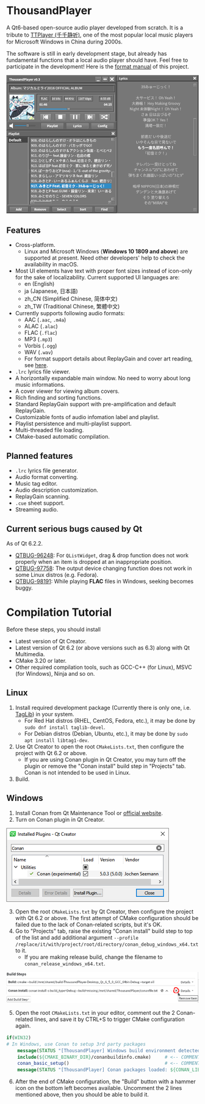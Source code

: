 <!--Last update: 2021-12-14 UTC-->
<!--
# Page Languages

- **English**
- [日本語](README_ja.md)
- [简体中文](README_zh-CN.md) - [繁體中文](README_zh-TW.md)

---
-->
# ThousandPlayer
A Qt6-based open-source audio player developed from scratch. It is a tribute to [TTPlayer (千千静听)](https://zh.wikipedia.org/wiki/千千音乐播放器),
one of the most popular local music players for Microsoft Windows in China during 2000s.

The software is still in early development stage,
but already has fundamental functions that a local audio player should have. Feel free to participate in the development! Here is the [format manual](Format.md) of this project.

![](figure/screenshot.png)

## Features
- Cross-platform.
  - Linux and Microsoft Windows (**Windows 10 1809 and above**) are supported at present. Need other developers' help to check the availability in macOS.
- Most UI elements have text with proper font sizes instead of icon-only for the sake of localizability. Current supported UI languages are:
  - en (English)
  - ja (Japanese, 日本語)
  - zh_CN (Simplified Chinese, 简体中文)
  - zh_TW (Traditional Chinese, 繁體中文)
- Currently supports following audio formats:
  - AAC (`.aac`, `.m4a`)
  - ALAC (`.alac`)
  - FLAC (`.flac`)
  - MP3 (`.mp3`)
  - Vorbis (`.ogg`)
  - WAV (`.wav`)
  - For format support details about ReplayGain and cover art reading, see [here](SupportInfo.md).
- `.lrc` lyrics file viewer.
- A horizontally expandable main window. No need to worry about long music informations.
- A cover viewer for viewing album covers.
- Rich finding and sorting functions.
- Standard ReplayGain support with pre-amplification and default ReplayGain.
- Customizable fonts of audio infomation label and playlist.
- Playlist persistence and multi-playlist support.
- Multi-threaded file loading.
- CMake-based automatic compilation.

## Planned features
- `.lrc` lyrics file generator.
- Audio format converting.
- Music tag editor.
- Audio description customization.
- ReplayGain scanning.
- `.cue` sheet support.
- Streaming audio.

## Current serious bugs caused by Qt
As of Qt 6.2.2.
- [QTBUG-96248](https://bugreports.qt.io/browse/QTBUG-96248): For `QListWidget`, drag & drop function does not work properly when an item is dropped at an inappropriate position.
- [QTBUG-97758](https://bugreports.qt.io/browse/QTBUG-97758): The output device changing function does not work in some Linux distros (e.g. Fedora).
- [QTBUG-98191](https://bugreports.qt.io/browse/QTBUG-98191): While playing **FLAC** files in Windows, seeking becomes buggy.

# Compilation Tutorial

Before these steps, you should install
- Latest version of Qt Creator.
- Latest version of Qt 6.2 (or above versions such as 6.3) along with Qt Multimedia.
- CMake 3.20 or later.
- Other required compilation tools, such as GCC-C++ (for Linux), MSVC (for Windows), Ninja and so on.

## Linux
1. Install required development package (Currently there is only one, i.e. [TagLib](https://taglib.org/)) in your system.
   - For Red Hat distros (RHEL, CentOS, Fedora, etc.), it may be done by `sudo dnf install taglib-devel`.
   - For Debian distros (Debian, Ubuntu, etc.), it may be done by `sudo apt install libtag1-dev`.
2. Use Qt Creator to open the root `CMakeLists.txt`,
then configure the project with Qt 6.2 or above.
   - If you are using Conan plugin in Qt Creator, you may turn off the plugin or remove the "Conan install" build step in "Projects" tab. Conan is not intended to be used in Linux.
3. Build.

## Windows
1. Install Conan from Qt Maintenance Tool or [official website](https://conan.io/downloads.html).
2. Turn on Conan plugin in Qt Creator.

![](figure/ConanPlugin.png)

3. Open the root `CMakeLists.txt` by Qt Creator,
then configure the project with Qt 6.2 or above. The first attempt of CMake configuration should be failed due to the lack of Conan-related scripts, but it's OK.
4. Go to "Projects" tab, raise the existing "Conan install" build step to top of the list and add additional argument `--profile /replace/it/with/project/root/directory/conan_debug_windows_x64.txt` to it.
   - If you are making release build, change the filename to `conan_release_windows_x64.txt`.

![](figure/ConanInstallBuildStep.png)

5.  Open the root `CMakeLists.txt` in your editor, comment out the 2 Conan-related lines, and save it by CTRL+S to trigger CMake configuration again.
```cmake
if(WIN32)
# In Windows, use Conan to setup 3rd party packages
    message(STATUS "[ThousandPlayer] Windows build environment detected.")
    include(${CMAKE_BINARY_DIR}/conanbuildinfo.cmake)     # <-- COMMENT OUT!              
    conan_basic_setup()                                   # <-- COMMENT OUT!
    message(STATUS "[ThousandPlayer] Conan packages loaded: ${CONAN_LIBS}")
```
6. After the end of CMake configuration, the "Build" button with a hammer icon on the bottom left becomes available. Uncomment the 2 lines mentioned above, then you should be able to build it.
